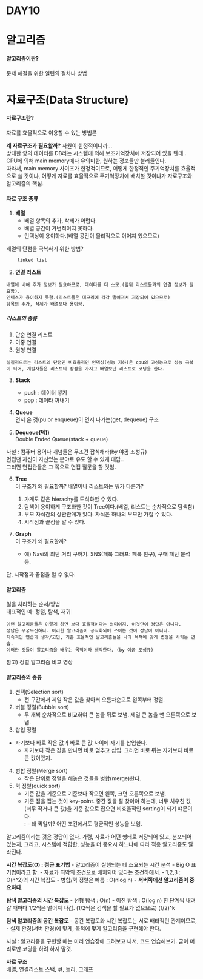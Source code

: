 # DAY10
# 알고리즘
#### 알고리즘이란?
문제 해결을 위한 일련의 절차나 방법
# 자료구조(Data Structure)
#### 자료구조란?
자료를 효율적으로 이용할 수 있는 방법론

**왜 자료구조가 필요할까?**
자원이 한정적이니까...  
방대한 양의 데이터를 DB라는 시스템에 의해 보조기억장치에 저장되어 있을 텐데..  
CPU에 의해 main memory에다 유의미한, 원하는 정보들만 불러들인다.  
따라서, main memory 사이즈가 한정적이므로, 어떻게 한정적인 주기억장치를 효율적으로 쓸 것이냐, 어떻게 자료를 효율적으로 주기억장치에 배치할 것이냐가 자료구조와 알고리즘의 핵심.  

#### 자료 구조 종류
1. **배열**
	- 배열 항목의 추가, 삭제가 어렵다.  
	- 배열 공간이 가변적이지 못하다.  
	- 인덱싱이 용이하다.(배열 공간이 물리적으로 이어져 있으므로)

배열의 단점을 극복하기 위한 방법?
```
	linked list  
```

2. **연결 리스트**
```
배열에 비해 추가 정보가 필요하므로, 데이타를 더 소모.(앞뒤 리스트들과의 연결 정보가 필요함).  
인덱스가 용이하지 못함.(리스트들은 메모리에 각각 떨어져서 저장되어 있으므로)   
항목의 추가, 삭제가 배열보다 용이함.  
```
##### 리스트의 종류
1. 단순 연결 리스트
2. 이중 연결
3. 원형 연결

```
실질적으로는 리스트의 단점인 비효율적인 인덱싱(성능 저하)은 cpu의 고성능으로 성능 극복이 되어, 개발자들은 리스트의 장점을 가지고 배열보단 리스트로 코딩을 한다.
```

3. **Stack**  
	- push : 데이터 넣기  
	- pop : 데이타 꺼내기  

4. **Queue**  
먼저 온 것(pu or enqueue)이 먼저 나가는(get, dequeue) 구조  

5. **Dequeue(덱))**  
Double Ended Queue(stack + queue)  

사설 : 컴퓨터 용어나 개념들은 무조건 잡식해라(by 야곰 조성규)  
면접땐 자신이 자신있는 분야로 유도 할 수 있게 대답..  
그러면 면접관들은 그 쪽으로 면접 질문을 할 것임.  

6. **Tree**  
이 구조가 왜 필요할까? 배열이나 리스트와는 뭐가 다른가?  
	1. 가계도 같은 hierachy를 도식화할 수 있다.  
	2. 탐색이 용이하게 구조화한 것이 Tree이다.(배열, 리스트는 순차적으로 탐색함)  
	3. 부모 자식간의 상관관계가 있다. 자식은  하나의 부모만 가질 수 있다.   
	4. 시작점과 끝점을 알 수 있다.  

7. **Graph**  
이 구조가 왜 필요할까?  
	- 예) Navi의 최단 거리 구하기.  SNS(페북 그래프: 페북 친구), 구매 패턴 분석 등.  

단, 시작점과 끝점을 알 수 없다.  

#### 알고리즘
일을 처리하는 순서/방법  
대표적인 예: 정렬, 탐색, 재귀   
```
이런 알고리즘들은 이렇게 하면 보다 효율적이다는 의미이지. 이것만이 정답은 아니다.   
정답은 무궁무진하다. 이러한 알고리즘이 공식화되어 쓰이는 것이 정답이 아니다.  
지속적인 연습과 생각/고민, 기존 효율적인 알고리즘들을 나의 목적에 맞게 변형을 시키는 연습.  
이러한 것들이 알고리즘을 배우는 목적이라 생각한다. (by 야곰 조성규)     
```

참고) 정렬 알고리즘 비교 영상  

#### 알고리즘의 종류
1. 선택(Selection sort)  
	-	전 구간에서 제일 작은 값을 찾아서 오름차순으로 왼쪽부터 정렬.  
2. 버블 정렬(Bubble sort)  
	- 두 개씩 순차적으로 비교하여 큰 놈을 뒤로 보냄. 제일 큰 놈을 맨 오른쪽으로 보냄.  
3. 삽입 정렬
  - 자기보다 바로 작은 값과 바로 큰 값 사이에 자기를 삽입한다.
	- 자기보다 작은 값을 만나면 바로 멈추고 삽입. 그러면 바로 뒤는 자기보다 바로 큰 값이겠지.  
4. 병합 정렬(Merge sort)
	- 작은 단위로 정렬을 해놓은 것들을 병합(merge)한다.
5. 퀵 정렬(quick sort)
	- 기준 값을 기준으로 기준보다 작으면 왼쪽, 크면 오른쪽으로 보냄.  
	- 기준 점을 잡는 것이 key-point. 중간 값을 잘 찾아야 하는데, 너무 치우친 값(너무 작거나 큰 값)을 기준 값으로 잡으면 비효율적인 sorting이 되기 떄문이다.   
:	-	왜 퀵일까? 어떤 조건에서도 평균적인 성능을 보임.  

알고리즘이라는 것은 정답이 없다.
가령, 자료가 어떤 형태로 저장되어 있고, 분포되어 있는지, 그리고, 시스템에 적합한, 성능을 더 중요시 하느냐에 따라 적용 알고리즘도 달라진다.

**시간 복잡도(O) : 점근 표기법**
	- 알고리즘이 실행되는 데 소요되는 시간 분석
	- Big O 표기법이라고 함.
	- 자료가 최악의 조건으로 배치되어 있다는 조건하에서.
	- 1,2,3 : O(n^2)의 시간 복잡도
	- 병합/퀵 정렬은 빠름 : O(nlog n)
	- __서버쪽에선 알고리즘이 중요하다__.

**탐색 알고리즘의 시간 복잡도**
	- 선형 탐색 : O(n)
	- 이진 탐색 : O(log n) 한 단계씩 내려갈 때마다 1/2씩은 떨어져 나감.
		(1/2씩은 검색을 할 필요가 없으므로) (1/2)^k

**탐색 알고리즘의 공간 복잡도**
	- 공간 복잡도와 시간 복잡도는 서로 배타적인 관계이므로,
	- 실제 환경(서버 환경)에 맞게, 목적에 맞게 알고리즘을 구현해야 한다.

사설 : 알고리즘을 구현할 때는 미리 연습장에 그려보고 나서, 코드 연습해보기. 굳이 머리로만 코딩을 하려 하지 말것.

**자료 구조**  
배열, 연결리스트 스택, 큐, 트리, 그래프

